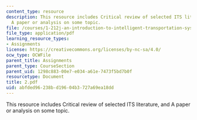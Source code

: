 ```yaml
---
content_type: resource
description: This resource includes Critical review of selected ITS literature, and
  A paper or analysis on some topic.
file: /courses/1-212j-an-introduction-to-intelligent-transportation-systems-spring-2005/abfded96238bd19604b3727a69ea18dd_2.pdf
file_type: application/pdf
learning_resource_types:
- Assignments
license: https://creativecommons.org/licenses/by-nc-sa/4.0/
ocw_type: OCWFile
parent_title: Assignments
parent_type: CourseSection
parent_uid: 1298c883-00e7-e034-a61e-7473f5bd7b0f
resourcetype: Document
title: 2.pdf
uid: abfded96-238b-d196-04b3-727a69ea18dd
---
```

This resource includes Critical review of selected ITS literature, and A paper or analysis on some topic.